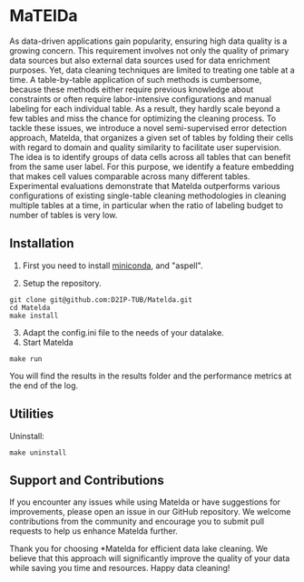 # MaTElDa

As data-driven applications gain popularity, ensuring high data quality is a growing concern. This requirement involves not only the quality of primary data sources but also external data sources used for data enrichment purposes. 
Yet, data cleaning techniques are limited to treating one table at a time. A table-by-table application of such methods is cumbersome, because these methods either require previous knowledge about constraints or often require labor-intensive configurations and manual labeling for each individual table. As a result, they hardly scale beyond a few tables and miss the chance for optimizing the cleaning process.
To tackle these issues, we introduce a novel semi-supervised error detection approach, Matelda, that organizes a given set of tables by folding their cells with regard to domain and quality similarity to facilitate user supervision. The idea is to identify groups of data cells across all tables that can benefit from the same user label. For this purpose, we identify a feature embedding that makes cell values comparable across many different tables. 
Experimental evaluations demonstrate that Matelda outperforms various configurations of existing single-table cleaning methodologies in cleaning multiple tables at a time, in particular when the ratio of labeling budget to number of tables is very low.

## Installation 

1. First you need to install [miniconda](https://docs.conda.io/en/latest/miniconda.html), and "aspell".

2. Setup the repository.
```
git clone git@github.com:D2IP-TUB/Matelda.git
cd Matelda
make install
```
3. Adapt the config.ini file to the needs of your datalake.
4. Start Matelda
```
make run
```

You will find the results in the results folder and the performance metrics at the end of the log.

## Utilities

Uninstall:
```
make uninstall
```
## Support and Contributions
If you encounter any issues while using Matelda or have suggestions for improvements, please open an issue in our GitHub repository. We welcome contributions from the community and encourage you to submit pull requests to help us enhance Matelda further.

Thank you for choosing *Matelda for efficient data lake cleaning. We believe that this approach will significantly improve the quality of your data while saving you time and resources. Happy data cleaning!

